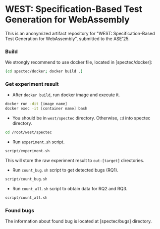 # WEST: Specification-Based Test Generation for WebAssembly

This is an anonymized artifact repository for "WEST: Specification-Based Test Generation for WebAssembly",
submitted to the ASE'25.

### Build

We strongly recommend to use docker file, located in [spectec/docker]:

```sh
(cd spectec/docker; docker build .)
```

### Get experiment result

* After `docker build`, run docker image and execute it.
```sh
docker run -dit [image name]
docker exec -it [container name] bash
```

* You should be in `west/spectec` directory. Otherwise, `cd` into spectec directory.
```sh
cd /root/west/spectec
```

* Run `experiment.sh` script.

```sh
script/experiment.sh
```

This will store the raw experiment result to `out-[target]` directories.

* Run `count_bug.sh` script to get detected bugs (RQ1).
```sh
script/count_bug.sh
```

* Run `count_all.sh` script to obtain data for RQ2 and RQ3.
```sh
script/count_all.sh
```

### Found bugs

The information about found bug is located at [spectec/bugs] directory.
